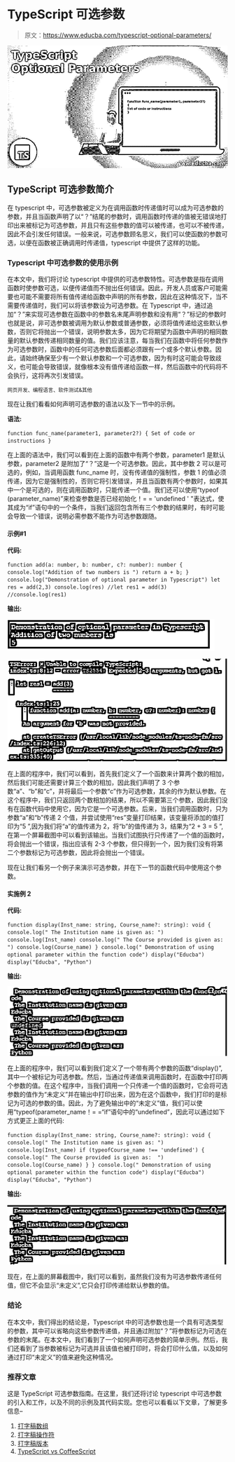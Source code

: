 # TypeScript 可选参数

> 原文：<https://www.educba.com/typescript-optional-parameters/>

![TypeScript Optional Parameters](img/9f381742b05b53ec55c0758ca020abfb.png)



## TypeScript 可选参数简介

在 typescript 中，可选参数被定义为在调用函数时传递值时可以成为可选参数的参数，并且当函数声明了以“？”结尾的参数时，调用函数时传递的值被无错误地打印出来被标记为可选参数，并且只有这些参数的值可以被传递，也可以不被传递，因此不会引发任何错误。一般来说，可选参数顾名思义，我们可以使函数的参数可选，以便在函数被正确调用时传递值，typescript 中提供了这样的功能。

### Typescript 中可选参数的使用示例

在本文中，我们将讨论 typescript 中提供的可选参数特性。可选参数是指在调用函数时使参数可选，以便传递值而不抛出任何错误。因此，开发人员或客户可能需要也可能不需要将所有值传递给函数中声明的所有参数，因此在这种情况下，当不需要传递值时，我们可以将该参数设为可选参数。在 Typescript 中，通过追加“？”来实现可选参数在函数中的参数名末尾声明参数和没有用“？”标记的参数时也就是说，非可选参数被调用为默认参数或普通参数，必须将值传递给这些默认参数，否则它将抛出一个错误，说明参数太多，因为它将期望为函数中声明的相同数量的默认参数传递相同数量的值。我们应该注意，每当我们在函数中将任何参数作为可选参数时，函数中的任何可选参数后面都必须跟有一个或多个默认参数。因此，请始终确保至少有一个默认参数和一个可选参数，因为有时这可能会导致歧义，也可能会导致错误，就像根本没有值传递给函数一样，然后函数中的代码将不会执行，这将再次引发错误。

<small>网页开发、编程语言、软件测试&其他</small>

现在让我们看看如何声明可选参数的语法以及下一节中的示例。

**语法:**

`function func_name(parameter1, parameter2?)
{
Set of code or instructions
}`

在上面的语法中，我们可以看到在上面的函数中有两个参数，parameter1 是默认参数，parameter2 是附加了“？”这是一个可选参数。因此，其中参数 2 可以是可选的，例如，当调用函数 func_name 时，没有传递值的强制性，参数 1 的值必须传递，因为它是强制性的，否则它将引发错误，并且当函数有两个参数时，如果其中一个是可选的，则在调用函数时，只能传递一个值。我们还可以使用“typeof (parameter_name)”来检查参数是否已经初始化！= = 'undefined ' "表达式，使其成为“if”语句中的一个条件，当我们返回包含所有三个参数的结果时，有时可能会导致一个错误，说明必需参数不能作为可选参数跟随。

#### 示例#1

**代码:**

`function add(a: number, b: number, c?: number): number {
console.log("Addition of two numbers is ")
return a + b;
}
console.log("Demonstration of optional parameter in Typescript")
let res = add(2,3)
console.log(res)
//let res1 = add(3)
//console.log(res1)`

**输出:**

![TypeScript Optional Parameters-1.1](img/b876332b1fe1d9756fb727e795f4f53f.png)



![TypeScript Optional Parameters-1.2](img/5b6ec403ed08f81acf5f40ad1b548538.png)



在上面的程序中，我们可以看到，首先我们定义了一个函数来计算两个数的相加，然后我们可能还需要计算三个数的相加，因此我们声明了 3 个参数“a”、“b”和“c”，并将最后一个参数“c”作为可选参数，其余的作为默认参数。在这个程序中，我们只返回两个数相加的结果，所以不需要第三个参数，因此我们没有在函数代码中使用它，因为它是一个可选参数。后来，当我们调用函数时，只为参数“a”和“b”传递 2 个值，并尝试使用“res”变量打印结果，该变量将添加的值打印为“5 ”,因为我们将“a”的值传递为 2，将“b”的值传递为 3，结果为“2 + 3 = 5 ”,在第一个屏幕截图中可以看到该输出。当我们试图执行只传递了一个值的函数时，将会抛出一个错误，指出应该有 2-3 个参数，但只得到一个，因为我们没有将第二个参数标记为可选参数，因此将会抛出一个错误。

现在让我们看另一个例子来演示可选参数，并在下一节的函数代码中使用这个参数。

#### 实施例 2

**代码:**

`function display(Inst_name: string, Course_name?: string): void {
console.log(" The Institution name is given as: ")
console.log(Inst_name)
console.log(" The Course provided is given as:  ")
console.log(Course_name)
}
console.log(" Demonstration of using optional parameter within the function code")
display("Educba")
display("Educba", "Python")`

**输出:**

![TypeScript Optional Parameters-1.3](img/695d65a3afb284cbd708d10cdf12acdb.png)



在上面的程序中，我们可以看到我们定义了一个带有两个参数的函数“display()”,其中一个被标记为可选参数。然后，当通过传递值来调用函数时，在函数中打印两个参数的值。在这个程序中，当我们调用一个只传递一个值的函数时，它会将可选参数的值作为“未定义”并在输出中打印出来，因为在这个函数中，我们打印的是标记为可选的参数的值。因此，为了避免输出中的“未定义”值，我们可以使用“typeof(parameter_name！= =“if”语句中的“undefined”，因此可以通过如下方式更正上面的代码:

`function display(Inst_name: string, Course_name?: string): void {
console.log(" The Institution name is given as: ")
console.log(Inst_name)
if (typeofCourse_name !== 'undefined')
{
console.log(" The Course provided is given as:  ")
console.log(Course_name)
}
}
console.log(" Demonstration of using optional parameter within the function code")
display("Educba")
display("Educba", "Python")`

**输出:**

![TypeScript Optional Parameters-1.4](img/061d185658b14a4ccf62a33ee04ef57f.png)



现在，在上面的屏幕截图中，我们可以看到，虽然我们没有为可选参数传递任何值，但它不会显示“未定义”,它只会打印传递给默认参数的值。

### 结论

在本文中，我们得出的结论是，Typescript 中的可选参数也是一个具有可选类型的参数，其中可以省略向这些参数传递值，并且通过附加“？”将参数标记为可选在参数的末尾。在本文中，我们看到了一个如何声明可选参数的简单示例。然后，我们还看到了当参数被标记为可选并且该值也被打印时，将会打印什么值，以及如何通过打印“未定义”的值来避免这种情况。

### 推荐文章

这是 TypeScript 可选参数指南。在这里，我们还将讨论 typescript 中可选参数的引入和工作，以及不同的示例及其代码实现。您也可以看看以下文章，了解更多信息–

1.  [打字稿数组](https://www.educba.com/typescript-array/)
2.  [打字稿操作符](https://www.educba.com/typescript-operators/)
3.  [打字稿版本](https://www.educba.com/typescript-versions/)
4.  [TypeScript vs CoffeeScript](https://www.educba.com/typescript-vs-coffeescript/)





